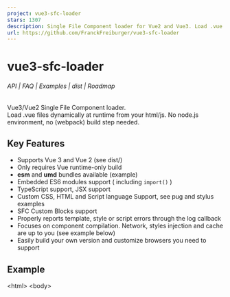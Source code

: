 ```yaml
---
project: vue3-sfc-loader
stars: 1307
description: Single File Component loader for Vue2 and Vue3. Load .vue files directly from your HTML. No node.js environment, no build step.
url: https://github.com/FranckFreiburger/vue3-sfc-loader
---
```


vue3-sfc-loader
===============

###### API | FAQ | Examples | dist | Roadmap

Vue3/Vue2 Single File Component loader.  
Load .vue files dynamically at runtime from your html/js. No node.js environment, no (webpack) build step needed.

Key Features
------------

-   Supports Vue 3 and Vue 2 (see dist/)
-   Only requires Vue runtime-only build
-   **esm** and **umd** bundles available (example)
-   Embedded ES6 modules support ( including `import()` )
-   TypeScript support, JSX support
-   Custom CSS, HTML and Script language Support, see pug and stylus examples
-   SFC Custom Blocks support
-   Properly reports template, style or script errors through the log callback
-   Focuses on component compilation. Network, styles injection and cache are up to you (see example below)
-   Easily build your own version and customize browsers you need to support

Example
-------

<html\>
<body\>
  <div id\="app"\></div\>
  <script src\="https://unpkg.com/vue@latest"\></script\>
  <script src\="https://cdn.jsdelivr.net/npm/vue3-sfc-loader/dist/vue3-sfc-loader.js"\></script\>
  <script\>

    const options \= {
      moduleCache: {
        vue: Vue
      },
      async getFile(url) {
        
        const res \= await fetch(url);
        if ( !res.ok )
          throw Object.assign(new Error(res.statusText + ' ' + url), { res });
        return {
          getContentData: asBinary \=> asBinary ? res.arrayBuffer() : res.text(),
        }
      },
      addStyle(textContent) {

        const style \= Object.assign(document.createElement('style'), { textContent });
        const ref \= document.head.getElementsByTagName('style')\[0\] || null;
        document.head.insertBefore(style, ref);
      },
    }

    const { loadModule } \= window\['vue3-sfc-loader'\];

    const app \= Vue.createApp({
      components: {
        'my-component': Vue.defineAsyncComponent( () \=> loadModule('./myComponent.vue', options) )
      },
      template: '<my-component></my-component>'
    });

    app.mount('#app');

  </script\>
</body\>
</html\>

### More Examples

see all examples

Try It Online
-------------

https://codepen.io/franckfreiburger/project/editor/AqPyBr

Public API documentation
------------------------

**loadModule**(`path`: string, `options`: Options): `Promise<VueComponent>`

dist/
-----

  

-   `npm install vue3-sfc-loader`
-   jsDelivr CDN: https://cdn.jsdelivr.net/npm/vue3-sfc-loader/dist/vue3-sfc-loader.js
-   UNPKG CDN: https://unpkg.com/vue3-sfc-loader

**esm version**: `dist/vue3-sfc-loader.esm.js`  
**umd version**: `dist/vue3-sfc-loader.js`

  

-   `npm install vue3-sfc-loader` (use 'vue3-sfc-loader/dist/vue2-sfc-loader.js')
-   jsDelivr CDN: https://cdn.jsdelivr.net/npm/vue3-sfc-loader/dist/vue2-sfc-loader.js
-   UNPKG CDN: https://unpkg.com/vue3-sfc-loader/dist/vue2-sfc-loader.js

**esm version**: `dist/vue2-sfc-loader.esm.js`  
**umd version**: `dist/vue2-sfc-loader.js`

Build your own version
----------------------

Example: enable IE11 support  
`npx webpack --config ./build/webpack.config.js --mode=production --env targetsBrowsers="> 1%, last 8 versions, Firefox ESR, not dead, IE 11"` check

_see `package.json` "build" script_  
_see browserslist queries_

**preliminary steps:**

1.  clone `vue3-sfc-loader`
2.  (install yarn: `npm install --global yarn`)
3.  run `yarn install`

How It Works
------------

`vue3-sfc-loader.js` = `Webpack`( `@vue/compiler-sfc` + `@babel` )

### more details

1.  load the `.vue` file
2.  parse and compile template, script and style sections (`@vue/compiler-sfc`)
3.  transpile script and compiled template to es5 (`@babel`)
4.  parse scripts for dependencies (`@babel/traverse`)
5.  recursively resolve dependencies
6.  merge all and return the component

Any Questions
-------------

💬 ask in Discussions tab

Financial contributors
======================

Many thanks to people that support this project !
